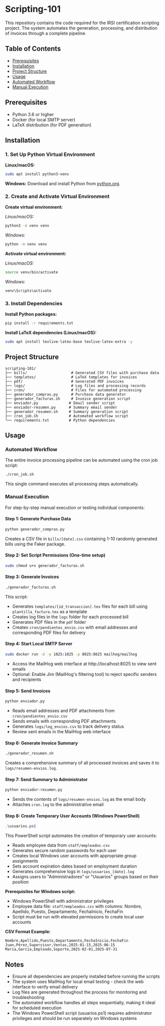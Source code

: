# Scripting-101

This repository contains the code required for the IRSI certification scripting project. The system automates the generation, processing, and distribution of invoices through a complete pipeline.

## Table of Contents
- [Prerequisites](#prerequisites)
- [Installation](#installation)
- [Project Structure](#project-structure)
- [Usage](#usage)
- [Automated Workflow](#automated-workflow)
- [Manual Execution](#manual-execution)

## Prerequisites

- Python 3.6 or higher
- Docker (for local SMTP server)
- LaTeX distribution (for PDF generation)

## Installation

### 1. Set Up Python Virtual Environment

**Linux/macOS:**
```bash
sudo apt install python3-venv
```

**Windows:**
Download and install Python from [python.org](https://www.python.org/downloads/windows/).

### 2. Create and Activate Virtual Environment

**Create virtual environment:**

*Linux/macOS:*
```bash
python3 -m venv venv
```

*Windows:*
```bash
python -m venv venv
```

**Activate virtual environment:**

*Linux/macOS:*
```bash
source venv/bin/activate
```

*Windows:*
```bash
venv\Scripts\activate
```

### 3. Install Dependencies

**Install Python packages:**
```bash
pip install -r requirements.txt
```

**Install LaTeX dependencies (Linux/macOS):**
```bash
sudo apt install texlive-latex-base texlive-latex-extra -y
```

## Project Structure

```
scripting-101/
├── bills/                    # Generated CSV files with purchase data
├── templates/                # LaTeX templates for invoices
├── pdf/                      # Generated PDF invoices
├── logs/                     # Log files and processing records
├── cron/                     # Files for automated processing
├── generador_compras.py      # Purchase data generator
├── generador_facturas.sh     # Invoice generation script
├── enviador.py              # Email sender script
├── enviador-resumen.py      # Summary email sender
├── generador_resumen.sh     # Summary generation script
├── cron_job.sh              # Automated workflow script
└── requirements.txt         # Python dependencies
```

## Usage

### Automated Workflow

The entire invoice processing pipeline can be automated using the cron job script:

```bash
./cron_job.sh
```

This single command executes all processing steps automatically.

### Manual Execution

For step-by-step manual execution or testing individual components:

#### Step 1: Generate Purchase Data
```bash
python generador_compras.py
```
Creates a CSV file in `bills/[date].csv` containing 1-10 randomly generated bills using the Faker package.

#### Step 2: Set Script Permissions (One-time setup)
```bash
sudo chmod u+x generador_facturas.sh
```

#### Step 3: Generate Invoices
```bash
./generador_facturas.sh
```
This script:
- Generates `templates/[id_transaccion].tex` files for each bill using `plantilla_factura.tex` as a template
- Creates log files in the `logs` folder for each processed bill
- Generates PDF files in the `pdf` folder
- Creates `cron/pendientes_envio.csv` with email addresses and corresponding PDF files for delivery

#### Step 4: Start Local SMTP Server
```bash
sudo docker run -d -p 1025:1025 -p 8025:8025 mailhog/mailhog
```
- Access the MailHog web interface at http://localhost:8025 to view sent emails
- Optional: Enable Jim (MailHog's filtering tool) to reject specific senders and recipients

#### Step 5: Send Invoices
```bash
python enviador.py
```
- Reads email addresses and PDF attachments from `cron/pendientes_envio.csv`
- Sends emails with corresponding PDF attachments
- Generates `logs/log_envios.csv` to track delivery status
- Review sent emails in the MailHog web interface

#### Step 6: Generate Invoice Summary
```bash
./generador_resumen.sh
```
Creates a comprehensive summary of all processed invoices and saves it to `logs/resumen-envios.log`.

#### Step 7: Send Summary to Administrator
```bash
python enviador-resumen.py
```
- Sends the contents of `logs/resumen-envios.log` as the email body
- Attaches `cron.log` to the administrative email

#### Step 8: Create Temporary User Accounts (Windows PowerShell)
```powershell
.\usuarios.ps1
```
This PowerShell script automates the creation of temporary user accounts:
- Reads employee data from `staff/empleados.csv`
- Generates secure random passwords for each user
- Creates local Windows user accounts with appropriate group assignments
- Sets account expiration dates based on employment duration
- Generates comprehensive logs in `logs/usuarios_[date].log`
- Assigns users to "Administradores" or "Usuarios" groups based on their position

**Prerequisites for Windows script:**
- Windows PowerShell with administrator privileges
- Employee data file: `staff/empleados.csv` with columns: Nombre, Apellido, Puesto, Departamento, FechaInicio, FechaFin
- Script must be run with elevated permissions to create local user accounts

**CSV Format Example:**
```csv
Nombre,Apellido,Puesto,Departamento,FechaInicio,FechaFin
Juan,Pérez,Supervisor,Ventas,2025-01-15,2025-06-15
María,García,Empleado,Soporte,2025-02-01,2025-07-31
```

## Notes

- Ensure all dependencies are properly installed before running the scripts
- The system uses MailHog for local email testing - check the web interface to verify email delivery
- Log files are generated throughout the process for monitoring and troubleshooting
- The automated workflow handles all steps sequentially, making it ideal for scheduled execution
- The Windows PowerShell script (usuarios.ps1) requires administrator privileges and should be run separately on Windows systems